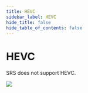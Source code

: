 ```yaml
---
title: HEVC
sidebar_label: HEVC
hide_title: false
hide_table_of_contents: false
---
```


# HEVC

SRS does not support HEVC.

![](https://ossrs.net/gif/v1/sls.gif?site=ossrs.io&path=/lts/doc/en/v4/hevc)


